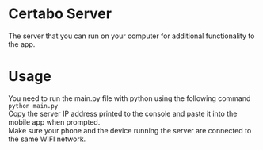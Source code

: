 # Certabo Server
The server that you can run on your computer for additional functionality to the app.

# Usage
You need to run the main.py file with python using the following command `python main.py`
<br/>
Copy the server IP address printed to the console and paste it into the mobile app when prompted.
<br/>
Make sure your phone and the device running the server are connected to the same WIFI network.
